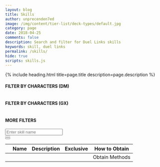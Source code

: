 ```yaml
---
layout: blog
title: Skills
author: unprecenden7ed
image: /img/content/tier-list/deck-types/default.jpg
category: page
date: 2018-04-25
comments: false
description: Search and filter for Duel Links skills
keywords: skill, duel links
permalink: /skills/
hide: true
scripts: skills.js
---
```


{% include heading.html title=page.title description=page.description %}

<div class="section">
    <h4>FILTER BY CHARACTERS (DM)</h4>
    <div class="row button-row" data-bind="foreach: characters" id="characterFiltersDM">
        <!-- ko if: dm-->
        <div class="btn-wrapper col-sm-6 col-md-4 col-lg-3">
            <div class="btn-decktype" data-bind="css: { active: $parent.activeCharacter() === name }, click: $parent.filterByCharacter">
                <img class="character-farm-card" data-bind="attr: { src: image }" />
                <span class="decktype-display" data-bind="text: name"></span>
                <span class="decktype-count" data-bind="text: skillCount"></span>
            </div>
        </div>
        <!-- /ko -->
    </div>           
</div>

<div class="section">
    <h4>FILTER BY CHARACTERS (GX)</h4>
    <div class="row button-row" data-bind="foreach: characters" id="characterFiltersGX">
        <!-- ko if: gx-->
        <div class="btn-wrapper col-sm-6 col-md-4 col-lg-3">
            <div class="btn-decktype" data-bind="css: { active: $parent.activeCharacter() === name }, click: $parent.filterByCharacter">
                <img class="character-farm-card" data-bind="attr: { src: image }" />
                <span class="decktype-display" data-bind="text: name"></span>
                <span class="decktype-count" data-bind="text: skillCount"></span>
            </div>
        </div>
        <!-- /ko -->
    </div>           
</div>

<div class="section">
    <h4>MORE FILTERS</h4>
    <div class="form-row">
        <div class="col-4">
            <input type="text" class="form-control" id="skillSearch" placeholder="Enter skill name"/>
        </div>
        <div class="col-1 searchSkillButton">
            <button type="button" class="btn btn-primary" disabled="disabled" id="searchButton">
                <span class="fa fa-search"></span>
            </button>
        </div>
        <div class="col-1 searchSkillButton">
            <button type="button" class="btn btn-danger" id="clearSearchButton">
                <span class="fa fa-times"></span>
            </button>
        </div>
    </div>
</div>

<div class="section">
    <table id="SkillsTable">
        <thead>
            <tr>
                <th></th>
                <th>Name</th>
                <th>Description</th>
                <th>Exclusive</th>
                <th class="obtain">How to Obtain</th>
            </tr>
        </thead>
        <tbody data-bind="foreach: displayedSkills">
            <tr>
                <td class="thumb-col">
                    <div class="thumbnail">
                        <img data-bind="attr: {src: image}" class="portrait" /> 
                    </div>
                </td>
                <td data-bind="text: name"></td>
                <td data-bind="text: desc"></td>
                <td data-bind="text: exclusiveDisplay"></td>
                <td>
                    <span data-bind="text: obtainString"></span>
                    <a data-bind="if: obtainLink">Obtain Methods</a>
                </td>
            </tr>
        </tbody>
    </table>
</div>